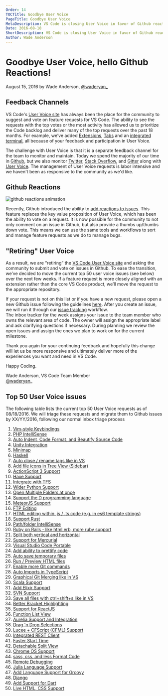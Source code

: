 ```yaml
---
Order: 14
TOCTitle: Goodbye User Voice
PageTitle: Goodbye User Voice
MetaDescription: VS Code is closing User Voice in favor of Github reactions.  
Date: 2016-08-18
ShortDescription: VS Code is closing User Voice in favor of Github reactions. 
Author: Wade Anderson
---
```


# Goodbye User Voice, hello Github Reactions! 

August 15, 2016 by Wade Anderson, [@waderyan_](https://twitter.com/waderyan_)
  
## Feedback Channels

VS Code's [User Voice site](https://visualstudio.uservoice.com/forums/293070-visual-studio-code) has always been the place for the community to suggest and vote on feature requests for VS Code. The ability to see the requests with the top votes or the most activity has allowed us to prioritize the Code backlog and deliver many of the top requests over the past 18 months. For example, we’ve added [Extensions](https://visualstudio.uservoice.com/forums/293070-visual-studio-code/suggestions/9181439-plugins), [Tabs](https://visualstudio.uservoice.com/forums/293070-visual-studio-code/suggestions/7752519-implement-tabs) and an [integrated terminal](https://visualstudio.uservoice.com/forums/293070-visual-studio-code/suggestions/7752357-integrated-terminal), all because of your feedback and participation in User Voice. 
  
The challenge with User Voice is that it is a separate feedback channel for the team to monitor and maintain. Today we spend the majority of our time in [Github](https://github.com/Microsoft/vscode), but we also monitor [Twitter](https://twitter.com/code), [Stack Overflow](http://stackoverflow.com/questions/tagged/vscode), and [Gitter](https://gitter.im/Microsoft/vscode) along with [User Voice](https://visualstudio.uservoice.com/forums/293070-visual-studio-code). The management of User Voice requests is labor intensive and we haven't been as responsive to the community as we'd like.  

## Github Reactions

![github reactions animation](2016_08_19_github_reaction.gif)

Recently, Github introduced the ability to [add reactions to issues](https://github.com/blog/2119-add-reactions-to-pull-requests-issues-and-comments). This feature replaces the key value proposition of User Voice, which has been the ability to vote on a request. It is now possible for the community to not only comment on an issue in Github, but also provide a thumbs up/thumbs down vote. This means we can use the same tools and workflows to sort and manage feature requests as we do to manage bugs.
  
## "Retiring" User Voice

As a result, we are “retiring” the [VS Code User Voice site](https://visualstudio.uservoice.com/forums/293070-visual-studio-code) and asking the community to submit and vote on issues in Github.  To ease the transition, we’ve decided to move the current top 50 user voice issues (see below) over the next few weeks. If a feature request is more closely aligned with an extension rather than the core VS Code product, we’ll  move the request to the appropriate repository. 
 
If your request is not on this list or if you have a new request, please open a new Github issue following the guidelines [here](https://github.com/Microsoft/vscode/blob/master/CONTRIBUTING.md). After you create an issue, we will run it through our [issue tracking](https://github.com/Microsoft/vscode/wiki/Issue-Tracking) workflow.  
The inbox tracker for the week assigns your issue to the team member who owns the relevant area of code. The owner will assign the appropriate label and ask clarifying questions if necessary. During planning we review the open issues and assign the ones we plan to work on for the current milestone.  
  
Thank you again for your continuing feedback and hopefully this change will let us be more responsive and ultimately deliver more of the experiences you want and need in VS Code. 
  
Happy Coding. 

Wade Anderson, VS Code Team Member <br>
[@waderyan_](https://twitter.com/waderyan_)

## Top 50 User Voice issues

The following table lists the current top 50 User Voice requests as of 08/18/2016. We will triage these requests and migrate them to Github issues by XX/YY/2016, following our normal inbox triage process
  
1. [Vim-style Keybindings](https://visualstudio.uservoice.com/forums/293070-visual-studio-code/suggestions/7752447-vim-style-keybindings)
2. [PHP IntelliSense](https://visualstudio.uservoice.com/forums/293070-visual-studio-code/suggestions/7752606-php-intellisense)
3. [Auto Indent, Code Format, and Beautify Source Code](https://visualstudio.uservoice.com/forums/293070-visual-studio-code/suggestions/7752552-auto-indent-code-format-beautify-source-code)
4. [Unity Integration](https://visualstudio.uservoice.com/forums/293070-visual-studio-code/suggestions/7752702-unity-integration)
5. [Minimap](https://visualstudio.uservoice.com/forums/293070-visual-studio-code/suggestions/7752789-minimap)
6. [Haskell](https://visualstudio.uservoice.com/forums/293070-visual-studio-code/suggestions/7756542-haskell)
7. [Auto close / rename tags like in VS](https://visualstudio.uservoice.com/forums/293070-visual-studio-code/suggestions/8243982-auto-close-rename-html-tags-like-visual-studio)
8. [Add file icons in Tree View (Sidebar)](https://visualstudio.uservoice.com/forums/293070-visual-studio-code/suggestions/7800105-add-file-icons-in-the-treeview-sidebar)
9. [ActionScript 3 Support](https://visualstudio.uservoice.com/forums/293070-visual-studio-code/suggestions/7757226-actionscript-3-support)
10. [Haxe Support](https://visualstudio.uservoice.com/forums/293070-visual-studio-code/suggestions/7756341-haxe-support)
11. [Integrate with TFS](https://visualstudio.uservoice.com/forums/293070-visual-studio-code/suggestions/7752390-integrate-with-team-foundation-server)
12. [Wider Python Support](https://visualstudio.uservoice.com/forums/293070-visual-studio-code/suggestions/7752336-wider-python-support)
13. [Open Multiple Folders at once](https://visualstudio.uservoice.com/forums/293070-visual-studio-code/suggestions/7756986-open-multiple-folders-at-once)
14. [Support the D programming language](https://visualstudio.uservoice.com/forums/293070-visual-studio-code/suggestions/7763160-support-the-d-programming-language)
15. [MeteorJS Support](https://visualstudio.uservoice.com/forums/293070-visual-studio-code/suggestions/7755360-meteorjs-support)
16. [FTP Editing](https://visualstudio.uservoice.com/forums/293070-visual-studio-code/suggestions/7752729-ftp-editing)
17. [HTML editing within .js / .ts code (e.g. in es6 template strings)](https://visualstudio.uservoice.com/forums/293070-visual-studio-code/suggestions/9660111-html-editing-within-js-ts-code-e-g-in-es6-temp)
18. [Support Rust](https://visualstudio.uservoice.com/forums/293070-visual-studio-code/suggestions/7755504-support-rust)
19. [Path/folder IntelliSense](https://visualstudio.uservoice.com/forums/293070-visual-studio-code/suggestions/7875195-path-folder-intellisense)
20. [Ruby on Rails - like html.erb, more ruby support](https://visualstudio.uservoice.com/forums/293070-visual-studio-code/suggestions/7758042-ruby-on-rails-like-html-erb-more-ruby-support)
21. [Split both vertical and horizontal](https://visualstudio.uservoice.com/forums/293070-visual-studio-code/suggestions/7755933-split-both-vertical-and-horizontal)
22. [Support for Mercurial](https://visualstudio.uservoice.com/forums/293070-visual-studio-code/suggestions/7752945-support-for-mercurial)
23. [Visual Studio Code Portable](https://visualstudio.uservoice.com/forums/293070-visual-studio-code/suggestions/7760061-visual-studio-code-portable)
24. [Add ability to prettify code](https://visualstudio.uservoice.com/forums/293070-visual-studio-code/suggestions/8893870-add-ability-to-prettify-code)
25. [Auto save temporary files](https://visualstudio.uservoice.com/forums/293070-visual-studio-code/suggestions/7756146-auto-save-temporary-files)
26. [Run / Preview HTML files](https://visualstudio.uservoice.com/forums/293070-visual-studio-code/suggestions/7757253-run-preview-html-files)
27. [Enable more Git commands](https://visualstudio.uservoice.com/forums/293070-visual-studio-code/suggestions/7756014-enable-more-git-commands)
28. [Auto Imports in TypeScript](https://visualstudio.uservoice.com/forums/293070-visual-studio-code/suggestions/13344849-auto-imports-in-typescript)
29. [Graphical Git Merging like in VS](https://visualstudio.uservoice.com/forums/293070-visual-studio-code/suggestions/9009613-graphical-git-merging-like-in-visual-studio)
30. [Scala Support](https://visualstudio.uservoice.com/forums/293070-visual-studio-code/suggestions/7755597-scala-support)
31. [Add Elixir Support](https://visualstudio.uservoice.com/forums/293070-visual-studio-code/suggestions/7764939-add-elixir-support)
32. [SVN Support](https://visualstudio.uservoice.com/forums/293070-visual-studio-code/suggestions/7756200-svn-support)
33. [Save all files with ctrl+shift+s like in VS](https://visualstudio.uservoice.com/forums/293070-visual-studio-code/suggestions/9715599-use-ctrl-shift-s-to-save-all-files-like-visual-st)
34. [Better Bracket Highlighting](https://visualstudio.uservoice.com/forums/293070-visual-studio-code/suggestions/10584708-bracket-highlighting)
35. [Support for ReactJS](https://visualstudio.uservoice.com/forums/293070-visual-studio-code/suggestions/8669974-i-strongly-recomend-add-support-react-js-intellise)
36. [Function List View](https://visualstudio.uservoice.com/forums/293070-visual-studio-code/suggestions/7778991-function-list-view)
37. [Aurelia Support and Integration](https://visualstudio.uservoice.com/forums/293070-visual-studio-code/suggestions/8017794-add-aurelia-support-and-integration)
38. [Drag 'n Drop Selections](https://visualstudio.uservoice.com/forums/293070-visual-studio-code/suggestions/7763958-drag-n-drop-selections)
39. [Lucee + CFScript (CFML) Support](https://visualstudio.uservoice.com/forums/293070-visual-studio-code/suggestions/7921458-lucee-cfscript-cfml-support)
40. [Integrated REST Client](https://visualstudio.uservoice.com/forums/293070-visual-studio-code/suggestions/8473300-integrated-rest-client)
41. [Faster Start Time](https://visualstudio.uservoice.com/forums/293070-visual-studio-code/suggestions/7755435-faster-start-time)
42. [Detachable Split View](https://visualstudio.uservoice.com/forums/293070-visual-studio-code/suggestions/8279298-detachable-split-view)
43. [Chrome OS Support](https://visualstudio.uservoice.com/forums/293070-visual-studio-code/suggestions/7773537-chrome-os-support)
44. [sass, css, and less Format Code](https://visualstudio.uservoice.com/forums/293070-visual-studio-code/suggestions/7908831-sass-css-and-less-format-code)
45. [Remote Debugging](https://visualstudio.uservoice.com/forums/293070-visual-studio-code/suggestions/7872216-remote-debugging)
46. [Julia Language Support](https://visualstudio.uservoice.com/forums/293070-visual-studio-code/suggestions/7763118-julia-language-support)
47. [Add Language Support for Groovy](https://visualstudio.uservoice.com/forums/293070-visual-studio-code/suggestions/7752468-add-language-support-for-groovy)
48. [Django](https://visualstudio.uservoice.com/forums/293070-visual-studio-code/suggestions/7756389-django)
49. [Add Support for Dart](https://visualstudio.uservoice.com/forums/293070-visual-studio-code/suggestions/7778799-add-support-for-dart)
50. [Live HTML, CSS Support](https://visualstudio.uservoice.com/forums/293070-visual-studio-code/suggestions/8432782-live-html-css-for-web-developer)
